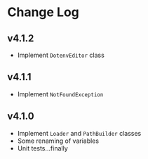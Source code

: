 # Change Log

## v4.1.2
- Implement `DotenvEditor` class

## v4.1.1
- Implement `NotFoundException`

## v4.1.0
- Implement `Loader` and `PathBuilder` classes
- Some renaming of variables
- Unit tests...finally
